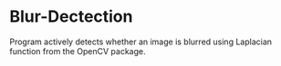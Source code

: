 # Blur-Dectection
Program actively detects whether an image is blurred using Laplacian function from the OpenCV package.
